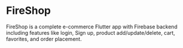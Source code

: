 # FireShop

FireShop is a complete e-commerce Flutter app with Firebase backend including features like login, Sign up, product add/update/delete, cart, favorites, and order placement.
